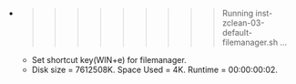 * >>>>>>>>> Running inst-zclean-03-default-filemanager.sh ...
  * Set shortcut key(WIN+e) for filemanager.
  * Disk size = 7612508K. Space Used = 4K. Runtime = 00:00:00:02.
